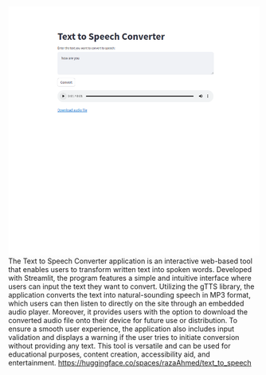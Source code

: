 ![Alt text](text2speech.png)
The Text to Speech Converter application is an interactive web-based tool that enables users to transform written text into spoken words. Developed with Streamlit, the program features a simple and intuitive interface where users can input the text they want to convert. Utilizing the gTTS library, the application converts the text into natural-sounding speech in MP3 format, which users can then listen to directly on the site through an embedded audio player. Moreover, it provides users with the option to download the converted audio file onto their device for future use or distribution. To ensure a smooth user experience, the application also includes input validation and displays a warning if the user tries to initiate conversion without providing any text. This tool is versatile and can be used for educational purposes, content creation, accessibility aid, and entertainment.
https://huggingface.co/spaces/razaAhmed/text_to_speech